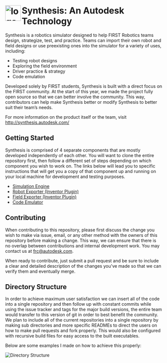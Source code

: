 # <img src="https://raw.githubusercontent.com/Autodesk/synthesis/master/installer/W16_SYN_launch.ico" alt="logo" width="50" height ="50" align="left"/>Synthesis: An Autodesk Technology

Synthesis is a robotics simulator designed to help FIRST Robotics teams design, strategize, test, and practice. Teams can import their own robot and field designs or use preexisting ones into the simulator for a variety of uses, including:
* Testing robot designs
* Exploring the field environment
* Driver practice & strategy
* Code emulation

Developed solely by FIRST students, Synthesis is built with a direct focus on the FIRST community. At the start of this year, we made the project fully open source so that we can better involve the community. This way, contributors can help make Synthesis better or modify Synthesis to better suit their team’s needs.

For more information on the product itself or the team, visit http://synthesis.autodesk.com/

## Getting Started

Synthesis is comprised of 4 separate components that are mostly developed independently of each other. You will want to clone the entire repository first, then follow a different set of steps depending on which component you wish to work on. The links below will lead you to specific instructions that will get you a copy of that component up and running on your local machine for development and testing purposes.

* [Simulation Engine](https://github.com/Autodesk/synthesis/blob/master/engine/unity5/README.md)
* [Robot Exporter (Inventor Plugin)](https://github.com/Autodesk/synthesis/blob/master/exporters/robot_exporter/README.md)
* [Field Exporter (Inventor Plugin)](https://github.com/Autodesk/synthesis/blob/master/exporters/field_exporter/README.md)
* [Code Emulator](https://github.com/Autodesk/synthesis/blob/master/emulation/README.md)



## Contributing

When contributing to this repository, please first discuss the change you wish to make via issue, email, or any other method with the owners of this repository before making a change. This  way, we can ensure that there is no overlap between contributions and internal development work. You may contact us at frc@autodesk.com.

When ready to contribute, just submit a pull request and be sure to include a clear and detailed description of the changes you've made so that we can verify them and eventually merge.

## Directory Structure

In order to achieve maximum user satisfaction we can insert all of the code into a single repository and
then follow up with constant commits while using
the issue tracker and tags for the major build
versions, the entire team would transfer to this
version of git in order to best benefit the
community. We plan to include all of the current
repositories into a single repository by making
sub directories and more specific READMEs to
direct the users on how to make pull requests
and fork properly. This would also be configured
with recursive build files for easy access to the
built executables. 

Below are some examples I
made on how to achieve this properly:

![Directory Structure](https://cloud.githubusercontent.com/assets/6741771/16959078/360a5042-4d98-11e6-904b-bf5f636f2430.png)

